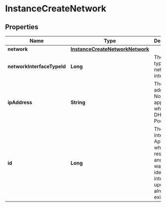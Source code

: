 

# InstanceCreateNetwork

## Properties

Name | Type | Description | Notes
------------ | ------------- | ------------- | -------------
**network** | [**InstanceCreateNetworkNetwork**](InstanceCreateNetworkNetwork.md) |  | 
**networkInterfaceTypeId** | **Long** | The id of type of the network interface. |  [optional]
**ipAddress** | **String** | The ip address. Not applicable when using DHCP or IP Pools. |  [optional]
**id** | **Long** | The interface id. Applicable when resizing and you want to identify an interface to update that already exists. |  [optional]



